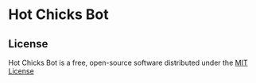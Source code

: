 # Hot Chicks Bot

## License

Hot Chicks Bot is a free, open-source software distributed under the [MIT License](LICENSE.txt)
